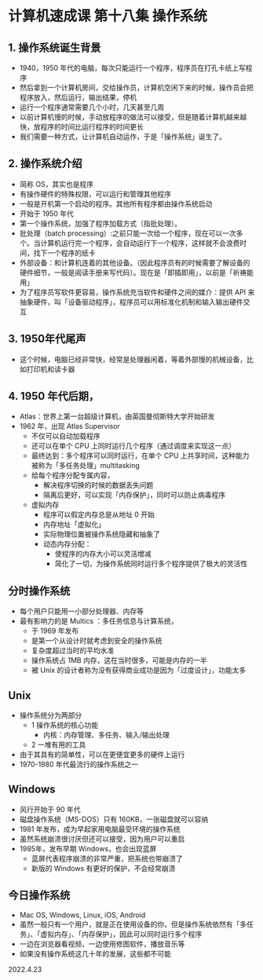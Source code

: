 # 计算机速成课 第十八集 操作系统

## 1. 操作系统诞生背景
  - 1940，1950 年代的电脑，每次只能运行一个程序，程序员在打孔卡纸上写程序
  - 然后拿到一个计算机房间，交给操作员，计算机空闲下来的时候，操作员会把程序放入，然后运行，输出结果，停机
  - 运行一个程序通常需要几个小时，几天甚至几周
  - 以前计算机慢的时候，手动放程序的做法可以接受，但是随着计算机越来越快，放程序的时间比运行程序的时间更长
  - 我们需要一种方式，让计算机自动运作，于是「操作系统」诞生了。

## 2. 操作系统介绍
  - 简称 OS，其实也是程序
  - 有操作硬件的特殊权限，可以运行和管理其他程序
  - 一般是开机第一个启动的程序。其他所有程序都由操作系统启动
  - 开始于 1950 年代
  - 第一个操作系统，加强了程序加载方式（指批处理）。
  - 批处理（batch processing）:之前只能一次给一个程序，现在可以一次多个。当计算机运行完一个程序，会自动运行下一个程序，这样就不会浪费时间，找下一个程序的纸卡
  - 外部设备：和计算机连着的其他设备。（因此程序员有的时候需要了解设备的硬件细节，一般是阅读手册来写代码）。现在是「即插即用」，以前是「祈祷能用」
  - 为了程序员写软件更容易，操作系统充当软件和硬件之间的媒介：提供 API 来抽象硬件，叫「设备驱动程序」，程序员可以用标准化机制和输入输出硬件交互
  
## 3. 1950年代尾声
 - 这个时候，电脑已经非常快，经常是处理器闲着，等着外部慢的机械设备，比如打印机和读卡器

## 4. 1950 年代后期，
  - Atlas：世界上第一台超级计算机，由英国曼彻斯特大学开始研发
  - 1962 年，出现 Atlas Supervisor
    - 不仅可以自动加载程序
    - 还可以在单个 CPU 上同时运行几个程序（通过调度来实现这一点）
    - 最终达到：多个程序可以同时运行，在单个 CPU 上共享时间，这种能力被称为「多任务处理」multitasking
    - 给每个程序分配专属内容，
      - 解决程序切换的时候的数据丢失问题
      - 隔离后更好，可以实现「内存保护」，同时可以防止病毒程序 
    - 虚拟内存
      - 程序可以假定内存总是从地址 0 开始
      - 内存地址「虚拟化」
      - 实际物理位置被操作系统隐藏和抽象了
      - 动态内存分配：
        - 使程序的内存大小可以灵活增减
        - 简化了一切，为操作系统同时运行多个程序提供了极大的灵活性
  
## 分时操作系统
  - 每个用户只能用一小部分处理器、内存等
  - 最有影响力的是 Multics ：多任务信息与计算系统，
    - 于 1969 年发布
    - 是第一个从设计时就考虑到安全的操作系统
    - 复杂度超过当时的平均水准
    - 操作系统占 1MB 内存，这在当时很多，可能是内存的一半
    - 被 Unix 的设计者称为没有获得商业成功是因为「过度设计」，功能太多
  
## Unix
  - 操作系统分为两部分
    - 1 操作系统的核心功能
      - 内核：内存管理、多任务、输入/输出处理
    - 2 一堆有用的工具
  - 由于其具有的简单性，可以在更便宜更多的硬件上运行 
  - 1970-1980 年代最流行的操作系统之一

## Windows 
  - 风行开始于 90 年代
  - 磁盘操作系统（MS-DOS）只有 160KB，一张磁盘就可以容纳
  - 1981 年发布，成为早起家用电脑最受环境的操作系统
  - 虽然系统崩溃很讨厌但还可以接受，因为用户可以重启
  - 1985年，发布早期 Windows，也会出现蓝屏
    - 蓝屏代表程序崩溃的非常严重，把系统也带崩溃了
    - 新版的 Windows 有更好的保护，不会经常崩溃

## 今日操作系统
  - Mac OS, Windows, Linux, iOS, Android
  - 虽然一般只有一个用户，就是正在使用设备的你，但是操作系统依然有「多任务」、「虚拟内存」、「内存保护」，因此可以同时运行多个程序
  - 一边在浏览器看视频，一边使用修图软件，播放音乐等
  - 如果没有操作系统这几十年的发展，这些都不可能
  
2022.4.23





